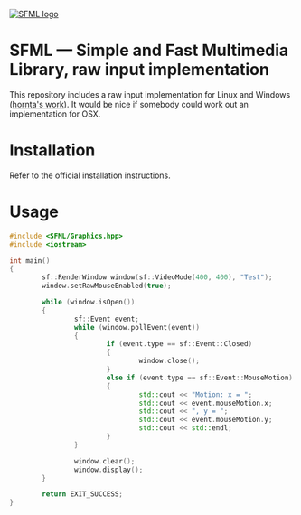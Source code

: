 [![SFML logo](https://www.sfml-dev.org/images/logo.png)](https://www.sfml-dev.org)

# SFML — Simple and Fast Multimedia Library, raw input implementation

This repository includes a raw input implementation for Linux and Windows ([hornta's work](https://github.com/hornta/SFML-2.1-RAWINPUT)). It would be nice if somebody could work out an implementation for OSX.

# Installation
Refer to the official installation instructions.

# Usage
```c++
#include <SFML/Graphics.hpp>
#include <iostream>

int main()
{
        sf::RenderWindow window(sf::VideoMode(400, 400), "Test");
        window.setRawMouseEnabled(true);

        while (window.isOpen())
        {
                sf::Event event;
                while (window.pollEvent(event))
                {
                        if (event.type == sf::Event::Closed)
                        {
                                window.close();
                        }
                        else if (event.type == sf::Event::MouseMotion)
                        {
                                std::cout << "Motion: x = ";
                                std::cout << event.mouseMotion.x;
                                std::cout << ", y = ";
                                std::cout << event.mouseMotion.y;
                                std::cout << std::endl;
                        }
                }

                window.clear();
                window.display();
        }

        return EXIT_SUCCESS;
}
```
